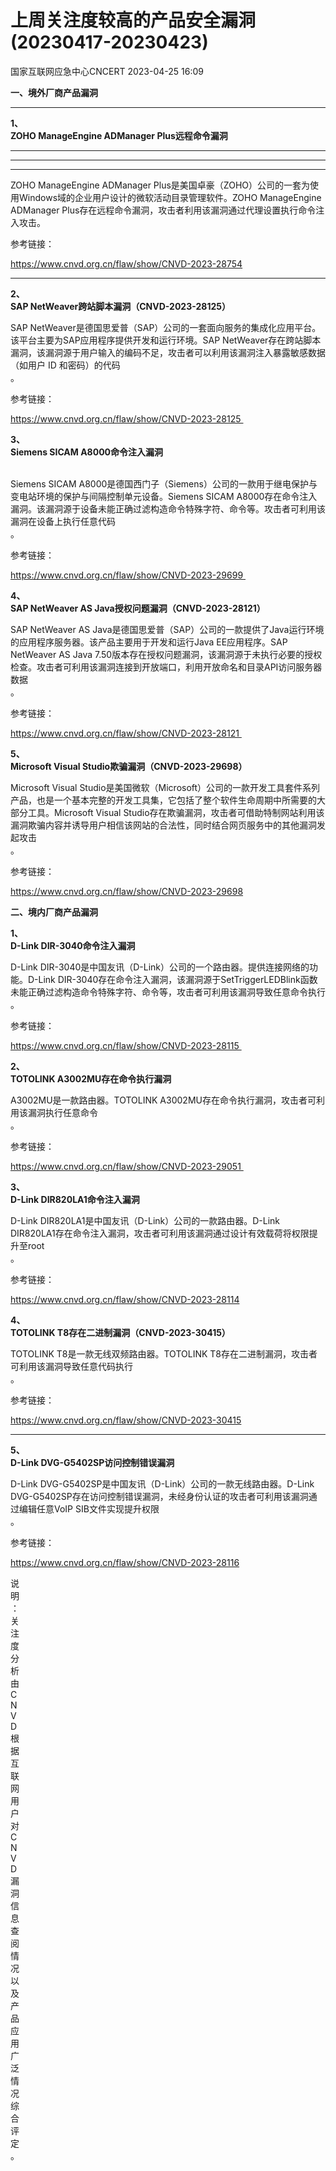#  上周关注度较高的产品安全漏洞(20230417-20230423)   
 国家互联网应急中心CNCERT   2023-04-25 16:09  
  
**一、境外厂商产品漏洞**  
****  
  
**1、**  
**ZOHO ManageEngine ADManager Plus远程命令漏洞**  
****  
****  
****  
  
  
  
ZOHO ManageEngine ADManager Plus是美国卓豪（ZOHO）公司的一套为使用Windows域的企业用户设计的微软活动目录管理软件。ZOHO ManageEngine ADManager
Plus存在远程命令漏洞，攻击者利用该漏洞通过代理设置执行命令注入攻击。  
  
参考链接：  
  
https://www.cnvd.org.cn/flaw/show/CNVD-2023-28754  
****  
  
**2、**  
**SAP NetWeaver跨站脚本漏洞（CNVD-2023-28125）**  
  
SAP NetWeaver是德国思爱普（SAP）公司的一套面向服务的集成化应用平台。该平台主要为SAP应用程序提供开发和运行环境。SAP NetWeaver存在跨站脚本漏洞，该漏洞源于用户输入的编码不足，攻击者可以利用该漏洞注入暴露敏感数据（如用户 ID 和密码）的代码  
。  
  
参考链接：  
  
https://www.cnvd.org.cn/flaw/show/CNVD-2023-28125   
  
**3、**  
**Siemens SICAM A8000命令注入漏洞**  
  
   
Siemens SICAM A8000是德国西门子（Siemens）公司的一款用于继电保护与变电站环境的保护与间隔控制单元设备。Siemens SICAM A8000存在命令注入漏洞。该漏洞源于设备未能正确过滤构造命令特殊字符、命令等。攻击者可利用该漏洞在设备上执行任意代码  
。  
  
参考链接：  
  
https://www.cnvd.org.cn/flaw/show/CNVD-2023-29699   
  
**4、**  
**SAP NetWeaver AS Java授权问题漏洞（CNVD-2023-28121）**  
  
SAP NetWeaver AS Java是德国思爱普（SAP）公司的一款提供了Java运行环境的应用程序服务器。该产品主要用于开发和运行Java EE应用程序。SAP NetWeaver AS Java 7.50版本存在授权问题漏洞，该漏洞源于未执行必要的授权检查。攻击者可利用该漏洞连接到开放端口，利用开放命名和目录API访问服务器数据  
。  
  
参考链接：  
  
https://www.cnvd.org.cn/flaw/show/CNVD-2023-28121   
  
**5、**  
**Microsoft Visual Studio欺骗漏洞（CNVD-2023-29698）**  
  
Microsoft Visual Studio是美国微软（Microsoft）公司的一款开发工具套件系列产品，也是一个基本完整的开发工具集，它包括了整个软件生命周期中所需要的大部分工具。Microsoft Visual Studio存在欺骗漏洞，攻击者可借助特制网站利用该漏洞欺骗内容并诱导用户相信该网站的合法性，同时结合网页服务中的其他漏洞发起攻击  
。  
  
参考链接：  
  
https://www.cnvd.org.cn/flaw/show/CNVD-2023-29698  
  
  
  
  
**二、境内厂商产品漏洞**  
  
**1、**  
**D-Link DIR-3040命令注入漏洞**  
  
D-Link DIR-3040是中国友讯（D-Link）公司的一个路由器。提供连接网络的功能。D-Link DIR-3040存在命令注入漏洞，该漏洞源于SetTriggerLEDBlink函数未能正确过滤构造命令特殊字符、命令等，攻击者可利用该漏洞导致任意命令执行  
。  
  
参考链接：  
  
https://www.cnvd.org.cn/flaw/show/CNVD-2023-28115   
  
**2、**  
**TOTOLINK A3002MU存在命令执行漏洞**  
  
A3002MU是一款路由器。TOTOLINK A3002MU存在命令执行漏洞，攻击者可利用该漏洞执行任意命令  
。  
  
参考链接：  
  
https://www.cnvd.org.cn/flaw/show/CNVD-2023-29051   
  
**3、**  
**D-Link DIR820LA1命令注入漏洞**  
  
D-Link DIR820LA1是中国友讯（D-Link）公司的一款路由器。D-Link DIR820LA1存在命令注入漏洞，攻击者可利用该漏洞通过设计有效载荷将权限提升至root  
。  
  
参考链接：  
  
https://www.cnvd.org.cn/flaw/show/CNVD-2023-28114  
  
**4、**  
**TOTOLINK T8存在二进制漏洞（CNVD-2023-30415）**  
  
TOTOLINK T8是一款无线双频路由器。TOTOLINK T8存在二进制漏洞，攻击者可利用该漏洞导致任意代码执行  
。  
  
参考链接：  
  
https://www.cnvd.org.cn/flaw/show/CNVD-2023-30415  
  
  
****  
**5、**  
**D-Link DVG-G5402SP访问控制错误漏洞**  
  
D-Link DVG-G5402SP是中国友讯（D-Link）公司的一款无线路由器。D-Link DVG-G5402SP存在访问控制错误漏洞，未经身份认证的攻击者可利用该漏洞通过编辑任意VoIP SIB文件实现提升权限  
。  
  
参考链接：  
  
https://www.cnvd.org.cn/flaw/show/CNVD-2023-28116  
  
  
  
  
说  
明  
：  
关  
注  
度  
分  
析  
由  
C  
N  
V  
D  
根  
据  
互  
联  
网  
用  
户  
对  
C  
N  
V  
D  
漏  
洞  
信  
息  
查  
阅  
情  
况  
以  
及  
产  
品  
应  
用  
广  
泛  
情  
况  
综  
合  
评  
定  
。  
  
